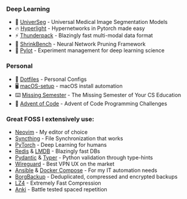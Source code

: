 ### Deep Learning

- 🧬 [UniverSeg](https://github.com/JJGO/UniverSeg) - Universal Medical Image Segmentation Models
- 🔥 [Hyperlight](https://github.com/JJGO/hyperlight) - Hypernetworks in Pytorch made easy
- ⚡ [Thunderpack](https://github.com/JJGO/thunderpack) - Blazingly fast multi-modal data format
- 🌿 [ShrinkBench](https://github.com/JJGO/shrinkbench) - Neural Network Pruning Framework
- 🚀 [Pylot](https://github.com/JJGO/pylot) - Experiment management for deep learning science

### Personal

- 🔧 [Dotfiles](https://github.com/JJGO/dotfiles) - Personal Configs
- 🖥️ [macOS-setup](https://github.com/JJGO/macOS-setup) - macOS install automation
- ⌨️ [Missing Semester](https://github.com/missing-semester/missing-semester) - The Missing Semester of Your CS Education
- 🎄 [Advent of Code](https://github.com/JJGO/advent-of-code) - Advent of Code Programming Challenges

### Great FOSS I extensively use:

- [Neovim](https://github.com/neovim/neovim) - My editor of choice
- [Syncthing](https://github.com/syncthing/syncthing) -  File Synchronization that works
- [PyTorch](https://github.com/pytorch/pytorch) - Deep Learning for humans
- [Redis](https://github.com/redis/redis) & [LMDB](https://github.com/jnwatson/py-lmdb) - Blazingly fast DBs
- [Pydantic](https://github.com/pydantic/pydantic) & [Typer](https://github.com/tiangolo/typer) - Python validation through type-hints
- [Wireguard](https://github.com/WireGuard) - Best VPN UX on the market
- [Ansible](https://github.com/ansible/ansible) & [Docker Compose](https://github.com/docker/compose) - For my IT automation needs
- [BorgBackup](https://github.com/borgbackup/borg) - Deduplicated, compressed and encrypted backups
- [LZ4](https://github.com/lz4/lz4) -  Extremely Fast Compression
- [Anki](https://github.com/ankitects/anki) - Battle tested spaced repetition

<!--
**JJGO/JJGO** is a ✨ _special_ ✨ repository because its `README.md` (this file) appears on your GitHub profile.

Here are some ideas to get you started:

- 🔭 I’m currently working on ...
- 🌱 I’m currently learning ...
- 👯 I’m looking to collaborate on ...
- 🤔 I’m looking for help with ...
- 💬 Ask me about ...
- 📫 How to reach me: ...
- 😄 Pronouns: ...
- ⚡ Fun fact: ...
-->
